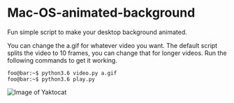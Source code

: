 # Mac-OS-animated-background
Fun simple script to make your desktop background animated.

You can change the a.gif for whatever video you want.
The default script splits the video to 10 frames, you can change that for longer videos.
Run the following commands to get it working.

```console
foo@bar:~$ python3.6 video.py a.gif
foo@bar:~$ python3.6 play.py
```

![Image of Yaktocat](https://github.com/genericalexacc/Mac-OS-animated-background/edit/master/docs/video.gif)
